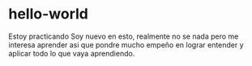 # hello-world
Estoy practicando
Soy nuevo en esto, realmente no se nada pero me interesa aprender asi que pondre mucho empeño en lograr entender y aplicar todo lo que vaya aprendiendo.

